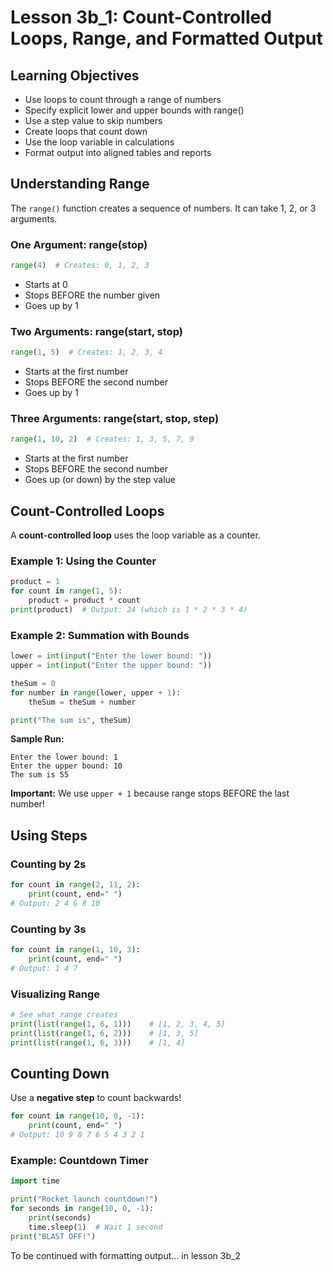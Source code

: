 # Lesson 3b_1: Count-Controlled Loops, Range, and Formatted Output

## Learning Objectives
- Use loops to count through a range of numbers
- Specify explicit lower and upper bounds with range()
- Use a step value to skip numbers
- Create loops that count down
- Use the loop variable in calculations
- Format output into aligned tables and reports

## Understanding Range

The `range()` function creates a sequence of numbers. It can take 1, 2, or 3 arguments.

### One Argument: range(stop)
```python
range(4)  # Creates: 0, 1, 2, 3
```
- Starts at 0
- Stops BEFORE the number given
- Goes up by 1

### Two Arguments: range(start, stop)
```python
range(1, 5)  # Creates: 1, 2, 3, 4
```
- Starts at the first number
- Stops BEFORE the second number
- Goes up by 1

### Three Arguments: range(start, stop, step)
```python
range(1, 10, 2)  # Creates: 1, 3, 5, 7, 9
```
- Starts at the first number
- Stops BEFORE the second number
- Goes up (or down) by the step value

## Count-Controlled Loops

A **count-controlled loop** uses the loop variable as a counter.

### Example 1: Using the Counter

```python
product = 1
for count in range(1, 5):
    product = product * count
print(product)  # Output: 24 (which is 1 * 2 * 3 * 4)
```

### Example 2: Summation with Bounds

```python
lower = int(input("Enter the lower bound: "))
upper = int(input("Enter the upper bound: "))

theSum = 0
for number in range(lower, upper + 1):
    theSum = theSum + number

print("The sum is", theSum)
```

**Sample Run:**
```
Enter the lower bound: 1
Enter the upper bound: 10
The sum is 55
```

**Important:** We use `upper + 1` because range stops BEFORE the last number!

## Using Steps

### Counting by 2s
```python
for count in range(2, 11, 2):
    print(count, end=" ")
# Output: 2 4 6 8 10
```

### Counting by 3s
```python
for count in range(1, 10, 3):
    print(count, end=" ")
# Output: 1 4 7
```

### Visualizing Range
```python
# See what range creates
print(list(range(1, 6, 1)))    # [1, 2, 3, 4, 5]
print(list(range(1, 6, 2)))    # [1, 3, 5]
print(list(range(1, 6, 3)))    # [1, 4]
```

## Counting Down

Use a **negative step** to count backwards!

```python
for count in range(10, 0, -1):
    print(count, end=" ")
# Output: 10 9 8 7 6 5 4 3 2 1
```

### Example: Countdown Timer
```python
import time

print("Rocket launch countdown!")
for seconds in range(10, 0, -1):
    print(seconds)
    time.sleep(1)  # Wait 1 second
print("BLAST OFF!")
```
To be continued with formatting output... in lesson 3b_2